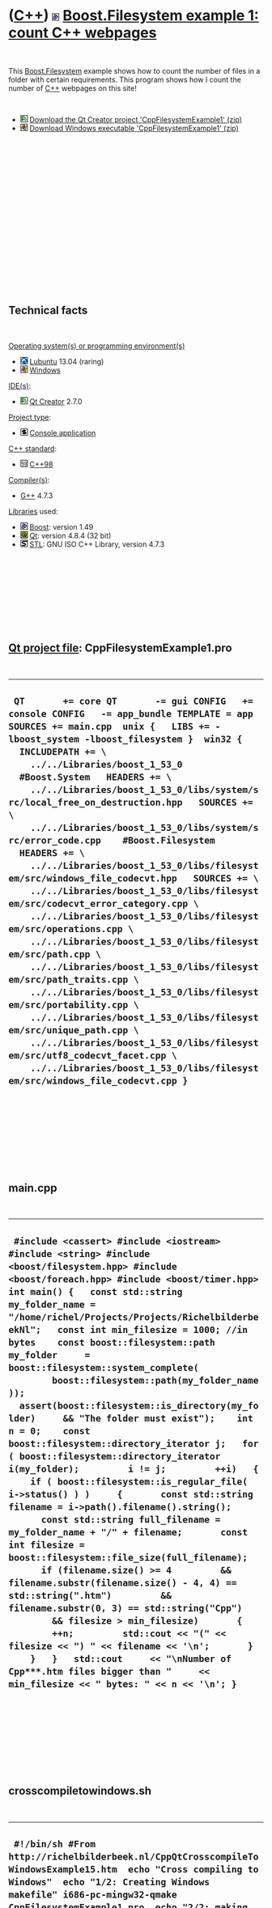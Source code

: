 



 

 

 

 

 

([C++](Cpp.htm)) ![Boost](PicBoost.png) [Boost.Filesystem example 1: count C++ webpages](CppFilesystemExample1.htm)
===================================================================================================================

 

This [Boost.Filesystem](CppFilesystem.htm) example shows how to count
the number of files in a folder with certain requirements. This program
shows how I count the number of [C++](Cpp.htm) webpages on this site!

 

-   ![Qt Creator](PicQtCreator.png) [Download the Qt Creator project
    'CppFilesystemExample1' (zip)](CppFilesystemExample1.zip)
-   ![Windows](PicWindows.png) [Download Windows executable
    'CppFilesystemExample1' (zip)](CppFilesystemExample1Exe.zip)

 

 

 

 

 

 

 

 

 

 

Technical facts
---------------

 

[Operating system(s) or programming environment(s)](CppOs.htm)

-   ![Lubuntu](PicLubuntu.png) [Lubuntu](CppLubuntu.htm) 13.04 (raring)
-   ![Windows](PicWindows.png) [Windows](CppWindows.htm)

[IDE(s)](CppIde.htm):

-   ![Qt Creator](PicQtCreator.png) [Qt Creator](CppQtCreator.htm) 2.7.0

[Project type](CppQtProjectType.htm):

-   ![console](PicConsole.png) [Console
    application](CppConsoleApplication.htm)

[C++ standard](CppStandard.htm):

-   ![C++98](PicCpp98.png) [C++98](Cpp98.htm)

[Compiler(s)](CppCompiler.htm):

-   [G++](CppGpp.htm) 4.7.3

[Libraries](CppLibrary.htm) used:

-   ![Boost](PicBoost.png) [Boost](CppBoost.htm): version 1.49
-   ![Qt](PicQt.png) [Qt](CppQt.htm): version 4.8.4 (32 bit)
-   ![STL](PicStl.png) [STL](CppStl.htm): GNU ISO C++ Library, version
    4.7.3

 

 

 

 

 

[Qt project file](CppQtProjectFile.htm): CppFilesystemExample1.pro
------------------------------------------------------------------

 

  ---------------------------------------------------------------------------------------------------------------------------------------------------------------------------------------------------------------------------------------------------------------------------------------------------------------------------------------------------------------------------------------------------------------------------------------------------------------------------------------------------------------------------------------------------------------------------------------------------------------------------------------------------------------------------------------------------------------------------------------------------------------------------------------------------------------------------------------------------------------------------------------------------------------------------------------------------------------------------------------------------------------------------------------------------------------------------------------------------------------------------------------------------------------------------------
  ` QT       += core QT       -= gui CONFIG   += console CONFIG   -= app_bundle TEMPLATE = app  SOURCES += main.cpp  unix {   LIBS += -lboost_system -lboost_filesystem }  win32 {   INCLUDEPATH += \     ../../Libraries/boost_1_53_0    #Boost.System   HEADERS += \     ../../Libraries/boost_1_53_0/libs/system/src/local_free_on_destruction.hpp   SOURCES += \     ../../Libraries/boost_1_53_0/libs/system/src/error_code.cpp    #Boost.Filesystem   HEADERS += \     ../../Libraries/boost_1_53_0/libs/filesystem/src/windows_file_codecvt.hpp   SOURCES += \     ../../Libraries/boost_1_53_0/libs/filesystem/src/codecvt_error_category.cpp \     ../../Libraries/boost_1_53_0/libs/filesystem/src/operations.cpp \     ../../Libraries/boost_1_53_0/libs/filesystem/src/path.cpp \     ../../Libraries/boost_1_53_0/libs/filesystem/src/path_traits.cpp \     ../../Libraries/boost_1_53_0/libs/filesystem/src/portability.cpp \     ../../Libraries/boost_1_53_0/libs/filesystem/src/unique_path.cpp \     ../../Libraries/boost_1_53_0/libs/filesystem/src/utf8_codecvt_facet.cpp \     ../../Libraries/boost_1_53_0/libs/filesystem/src/windows_file_codecvt.cpp }`
  ---------------------------------------------------------------------------------------------------------------------------------------------------------------------------------------------------------------------------------------------------------------------------------------------------------------------------------------------------------------------------------------------------------------------------------------------------------------------------------------------------------------------------------------------------------------------------------------------------------------------------------------------------------------------------------------------------------------------------------------------------------------------------------------------------------------------------------------------------------------------------------------------------------------------------------------------------------------------------------------------------------------------------------------------------------------------------------------------------------------------------------------------------------------------------------

 

 

 

 

 

main.cpp
--------

 

  ------------------------------------------------------------------------------------------------------------------------------------------------------------------------------------------------------------------------------------------------------------------------------------------------------------------------------------------------------------------------------------------------------------------------------------------------------------------------------------------------------------------------------------------------------------------------------------------------------------------------------------------------------------------------------------------------------------------------------------------------------------------------------------------------------------------------------------------------------------------------------------------------------------------------------------------------------------------------------------------------------------------------------------------------------------------------------------------------------------------------------------------------------------------------------------------------------------------------------------------------------------------------------------------------------------------------------------------------------------------------------------------------------------------------
  ` #include <cassert> #include <iostream> #include <string> #include <boost/filesystem.hpp> #include <boost/foreach.hpp> #include <boost/timer.hpp>  int main() {   const std::string my_folder_name = "/home/richel/Projects/Projects/RichelbilderbeekNl";   const int min_filesize = 1000; //in bytes    const boost::filesystem::path my_folder     = boost::filesystem::system_complete(         boost::filesystem::path(my_folder_name ));    assert(boost::filesystem::is_directory(my_folder)     && "The folder must exist");    int n = 0;    const boost::filesystem::directory_iterator j;   for ( boost::filesystem::directory_iterator i(my_folder);         i != j;         ++i)   {     if ( boost::filesystem::is_regular_file( i->status() ) )     {       const std::string filename = i->path().filename().string();       const std::string full_filename = my_folder_name + "/" + filename;       const int filesize = boost::filesystem::file_size(full_filename);       if (filename.size() >= 4         && filename.substr(filename.size() - 4, 4) == std::string(".htm")         && filename.substr(0, 3) == std::string("Cpp")         && filesize > min_filesize)       {         ++n;         std::cout << "(" << filesize << ") " << filename << '\n';       }     }   }   std::cout     << "\nNumber of Cpp***.htm files bigger than "     << min_filesize << " bytes: " << n << '\n'; }`
  ------------------------------------------------------------------------------------------------------------------------------------------------------------------------------------------------------------------------------------------------------------------------------------------------------------------------------------------------------------------------------------------------------------------------------------------------------------------------------------------------------------------------------------------------------------------------------------------------------------------------------------------------------------------------------------------------------------------------------------------------------------------------------------------------------------------------------------------------------------------------------------------------------------------------------------------------------------------------------------------------------------------------------------------------------------------------------------------------------------------------------------------------------------------------------------------------------------------------------------------------------------------------------------------------------------------------------------------------------------------------------------------------------------------------

 

 

 

 

 

crosscompiletowindows.sh
------------------------

 

  ----------------------------------------------------------------------------------------------------------------------------------------------------------------------------------------------------------------------------------------------------------------
  ` #!/bin/sh #From http://richelbilderbeek.nl/CppQtCrosscompileToWindowsExample15.htm  echo "Cross compiling to Windows"  echo "1/2: Creating Windows makefile" i686-pc-mingw32-qmake CppFilesystemExample1.pro  echo "2/2: making makefile" make  echo "Done"`
  ----------------------------------------------------------------------------------------------------------------------------------------------------------------------------------------------------------------------------------------------------------------

 

 

 

 

 





 

[![Valid XHTML 1.0 Strict](valid-xhtml10.png){width="88"
height="31"}](http://validator.w3.org/check?uri=referer)

This page has been created by the [tool](Tools.htm)
[CodeToHtml](ToolCodeToHtml.htm)
